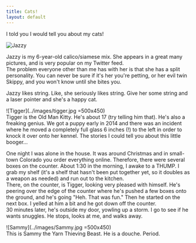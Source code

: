 ```yaml
---
title: Cats!
layout: default
---
```


I told you I would tell you about my cats!

![Jazzy](../images/Jazzy.jpg)

Jazzy is my 6-year-old calico/siamese mix. She appears in a great many pictures, and is very popular on my Twitter feed.  
The problem everyone other than me has with her is that she has a split personality. You can never be sure if it's her you're petting, or her evil twin Skippy, and you won't know until she bites you.  

Jazzy likes string. Like, she seriously likes string. Give her some string and a laser pointer and she's a happy cat.

![Tigger](../images/tigger.jpg =500x450)  
Tigger is the Old Man Kitty. He's about 17 (try telling him that). He's also a freaking genius. We got a puppy early in 2014 and there was an incident where he moved a completely full glass 6 inches (!) to the left in order to knock it over onto her kennel. The stories I could tell you about this little booger...  

One night I was alone in the house. It was around Christmas and in small-town Colorado you order everything online. Therefore, there were several boxes on the counter. About 1:30 in the morning, I awake to a THUMP. I grab my shelf (it's a shelf that hasn't been put together yet, so it doubles as a weapon as needed) and run out to the kitchen.  
There, on the counter, is Tigger, looking very pleased with himself. He's peering over the edge of the counter where he's pushed a few boxes onto the ground, and he's going "Heh. That was fun." Then he started on the next box. I yelled at him a bit and he got down off the counter.  
30 minutes later, he's outside my door, yowling up a storm. I go to see if he wants snuggles. He stops, looks at me, and walks away.

![Sammy](../images/Sammy.jpg =500x450)  
This is Sammy the Yarn Thieving Beast. He is a douche. Period.
